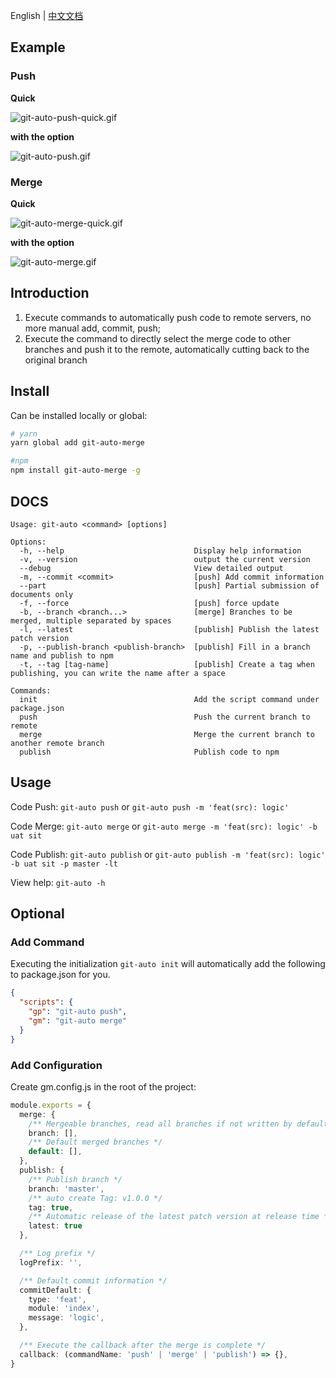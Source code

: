 English | [中文文档](./README_zh.md)

## Example

### Push
**Quick**

![git-auto-push-quick.gif](https://pic.peo.pw/a/2022/10/18/634d894cd74a1.gif)

**with the option**

![git-auto-push.gif](https://pic.peo.pw/a/2022/10/18/634d894b00c30.gif)

### Merge
**Quick**

![git-auto-merge-quick.gif](https://pic.peo.pw/a/2022/10/18/634d894b8bc2c.gif)

**with the option**

![git-auto-merge.gif](https://pic.peo.pw/a/2022/10/18/634d894b899c4.gif)

## Introduction
1. Execute commands to automatically push code to remote servers, no more manual add, commit, push; 
2. Execute the command to directly select the merge code to other branches and push it to the remote, automatically cutting back to the original branch

## Install
Can be installed locally or global: 

```bash
# yarn
yarn global add git-auto-merge

#npm
npm install git-auto-merge -g
```

## DOCS
```
Usage: git-auto <command> [options]

Options:
  -h, --help                             Display help information
  -v, --version                          output the current version
  --debug                                View detailed output
  -m, --commit <commit>                  [push] Add commit information
  --part                                 [push] Partial submission of documents only
  -f, --force                            [push] force update
  -b, --branch <branch...>               [merge] Branches to be merged, multiple separated by spaces
  -l, --latest                           [publish] Publish the latest patch version
  -p, --publish-branch <publish-branch>  [publish] Fill in a branch name and publish to npm
  -t, --tag [tag-name]                   [publish] Create a tag when publishing, you can write the name after a space

Commands:
  init                                   Add the script command under package.json
  push                                   Push the current branch to remote
  merge                                  Merge the current branch to another remote branch
  publish                                Publish code to npm
```

## Usage
Code Push: `git-auto push` or `git-auto push -m 'feat(src): logic'`

Code Merge: `git-auto merge` or `git-auto merge -m 'feat(src): logic' -b uat sit`

Code Publish: `git-auto publish` or `git-auto publish -m 'feat(src): logic' -b uat sit -p master -lt`

View help: `git-auto -h`

## Optional
### Add Command
Executing the initialization `git-auto init` will automatically add the following to package.json for you.
```json
{
  "scripts": {
    "gp": "git-auto push",
    "gm": "git-auto merge"
  }
}
```

### Add Configuration
Create gm.config.js in the root of the project: 
```ts
module.exports = {
  merge: {
    /** Mergeable branches, read all branches if not written by default */
    branch: [],
    /** Default merged branches */
    default: [],
  },
  publish: {
    /** Publish branch */
    branch: 'master',
    /** auto create Tag: v1.0.0 */
    tag: true,
    /** Automatic release of the latest patch version at release time */
    latest: true
  },

  /** Log prefix */
  logPrefix: '',

  /** Default commit information */
  commitDefault: {
    type: 'feat',
    module: 'index',
    message: 'logic',
  },

  /** Execute the callback after the merge is complete */
  callback: (commandName: 'push' | 'merge' | 'publish') => {},
}
```
